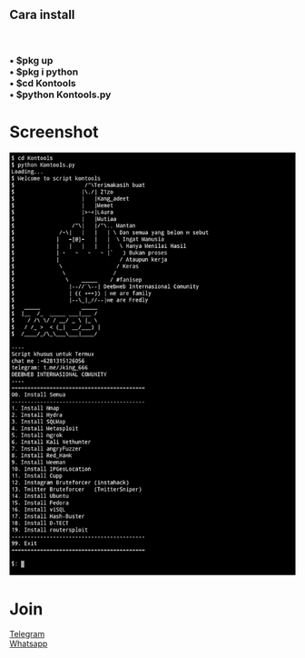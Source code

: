 <h2>Cara install</h2><br>
<h3>• $pkg up<br>
• $pkg i python<br>
• $cd Kontools<br>
• $python Kontools.py<br></h3>

# Screenshot
![screenshot](https://raw.githubusercontent.com/Zxce3/Kontools/master/Screenshot_2020-02-10-12-23-25-308_com.termux.png)

# Join
[Telegram](https://t.me/DWIComunity)<br>
[Whatsapp](https://chat.whatsapp.com/BVHJkAGHRHg63hnzfDjTAN)
